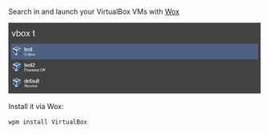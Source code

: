 Search in and launch your VirtualBox VMs with [Wox](https://github.com/Wox-launcher/Wox)

![Screenshot](screenshot.png)

Install it via Wox:

```
wpm install VirtualBox
```
